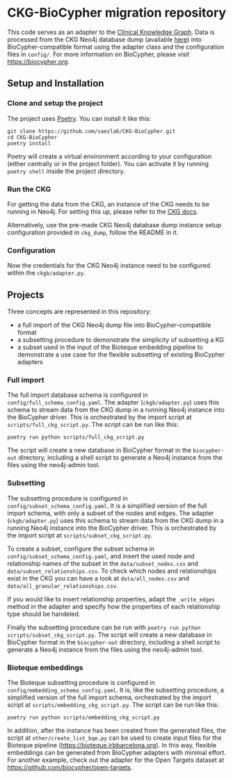 # CKG-BioCypher migration repository

This code serves as an adapter to the [Clinical Knowledge
Graph](https://doi.org/10.1038/s41587-021-01145-6). Data is processed from the
CKG Neo4j database dump (available
[here](https://data.mendeley.com/datasets/mrcf7f4tc2/3)) into
BioCypher-compatible format using the adapter class and the configuration files
in `config/`. For more information on BioCypher, please visit 
https://biocypher.org.

## Setup and Installation

### Clone and setup the project

The project uses [Poetry](https://python-poetry.org). You can install it like 
this:

``` 
git clone https://github.com/saezlab/CKG-BioCypher.git 
cd CKG-BioCypher
poetry install 
```

Poetry will create a virtual environment according to your configuration (either
centrally or in the project folder). You can activate it by running `poetry
shell` inside the project directory.

### Run the CKG

For getting the data from the CKG, an instance of the CKG needs to be running in
Neo4j. For setting this up, please refer to the [CKG
docs](https://ckg.readthedocs.io/en/latest/ckg_builder/graphdb-builder.html#building-ckg-s-graph-database-from-a-dump-file).

Alternatively, use the pre-made CKG Neo4j database dump instance setup configuration provided in `ckg_dump`, follow the README in it.

### Configuration

Now the credentials for the CKG Neo4j instance need to be configured within the
`ckgb/adapter.py`.


## Projects
Three concepts are represented in this repository:
- a full import of the CKG Neo4j dump file into BioCypher-compatible format
- a subsetting procedure to demonstrate the simplicity of subsetting a KG
- a subset used in the input of the Bioteque embedding pipeline to demonstrate
    a use case for the flexible subsetting of existing BioCypher adapters

### Full import
The full import database schema is configured in
`config/full_schema_config.yaml`. The adapter (`ckgb/adapter.py`) uses this
schema to stream data from the CKG dump in a running Neo4j instance into the
BioCypher driver. This is orchestrated by the import script at
`scripts/full_ckg_script.py`. The script can be run like this:

``` poetry run python scripts/full_ckg_script.py ```

The script will create a new database in BioCypher format in the `biocypher-out`
directory, including a shell script to generate a Neo4j instance from the files
using the neo4j-admin tool.

### Subsetting
The subsetting procedure is configured in `config/subset_schema_config.yaml`. It
is a simplified version of the full import schema, with only a subset of the
nodes and edges. The adapter (`ckgb/adapter.py`) uses this schema to stream data
from the CKG dump in a running Neo4j instance into the BioCypher driver. This is
orchestrated by the import script at `scripts/subset_ckg_script.py`.

To create a subset, configure the subset schema in
`config/subset_schema_config.yaml`, and insert the used node and relationship
names of the subset in the `data/subset_nodes.csv` and
`data/subset_relationships.csv`. To check which nodes and relationships exist
in the CKG you can have a look at `data/all_nodes.csv` and
`data/all_granular_relationships.csv`.

If you would like to insert relationship properties, adapt the `_write_edges`
method in the adapter and specify how the properties of each relationship type
should be handeled.

Finally the subsetting procedure can be run with `poetry run python
scripts/subset_ckg_script.py`. The script will create a new database in
BioCypher format in the `biocypher-out` directory, including a shell script to
generate a Neo4j instance from the files using the neo4j-admin tool.

### Bioteque embeddings
The Bioteque subsetting procedure is configured in
`config/embedding_schema_config.yaml`. It is, like the subsetting procedure, a
simplified version of the full import schema, orchestrated by the import script
at `scripts/embedding_ckg_script.py`. The script can be run like this:

``` poetry run python scripts/embedding_ckg_script.py ```

In addition, after the instance has been created from the generated files, the
script at `other/create_list_bqe.py` can be used to create input files for the
Bioteque pipeline (https://bioteque.irbbarcelona.org). In this way, flexible
embeddings can be generated from BioCypher adapters with minimal effort. For
another example, check out the adapter for the Open Targets dataset at
https://github.com/biocypher/open-targets.
